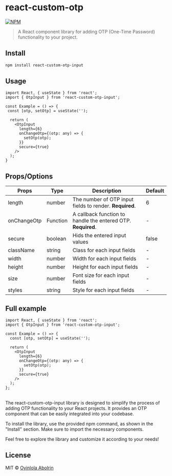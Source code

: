 # react-custom-otp

[![NPM](https://img.shields.io/npm/v/react-custom-otp-input.svg)](https://www.npmjs.com/package/react-custom-otp-input)

> A React component library for adding OTP (One-Time Password) functionality to your project.

## Install

```bash
npm install react-custom-otp-input
```
## Usage

```component.tsx
import React, { useState } from 'react';
import { OtpInput } from 'react-custom-otp-input';

const Example = () => {
 const [otp, setOtp] = useState('');

  return (
    <OtpInput
      length={6}
      onChangeOtp={(otp: any) => {
        setOtp(otp);
      }}
      secure={true}
    />
  );
}
```
## Props/Options



| Props           | Type                                           | Description                                                             | Default |
|-----------------|------------------------------------------------|-------------------------------------------------------------------------|----------|
| length          | number                                         | The number of OTP input fields to render. **Required**.                 |     6    |
| onChangeOtp     | Function                                       | A callback function to handle the entered OTP. **Required**.            |     -    |
| secure          | boolean                                        | Hids the entered input values                                           |   false  |
| className       | string                                         | Class for each input fields                                             |     -    |
| width           | number                                         | Width for each input fields                                             |     -    |
| height          | number                                         | Height for each input fields                                            |     -    |
| size            | number                                         | Font size for each input fields                                         |     -    |
| styles          | string                                         | Style for each input fields                                             |     -    |


## Full example
```component.tsx
import React, { useState } from 'react';
import { OtpInput } from 'react-custom-otp-input';

const Example = () => {
  const [otp, setOtp] = useState('');

  return (
    <OtpInput
      length={6}
      onChangeOtp={(otp: any) => {
        setOtp(otp);
      }}
      secure={true}
    />
  );
};
```
\
The react-custom-otp-input library is designed to simplify the process of adding OTP functionality to your React projects. It provides an OTP component that can be easily integrated into your codebase.

To install the library, use the provided npm command, as shown in the "Install" section. Make sure to import the necessary components.

Feel free to explore the library and customize it according to your needs!

## License

MIT © [Oyinlola Abolrin](https://github.com/khrisbreezy)
